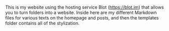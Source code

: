 This is my website using the hosting service Blot (https://blot.im) that allows you to turn folders into a website. 
Inside here are my different Markdown files for various texts on the homepage and posts, and then the templates folder contains all of the stylization.
